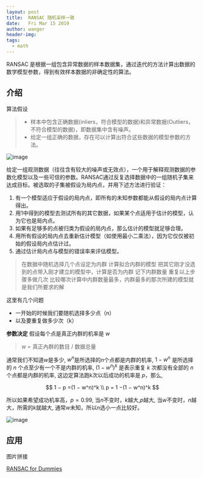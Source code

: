 ```yaml
---
layout: post
title:  RANSAC 随机采样一致
date:   Fri Mar 15 2019
author: wanger
header-img: 
tags: 
  - math
---
```


RANSAC 是根据一组包含异常数据的样本数据集，通过迭代的方法计算出数据的数学模型参数，得到有效样本数据的非确定性的算法。

## 介绍

算法假设

> - 样本中包含正确数据(inliers，符合模型的数据)和异常数据(Outliers，不符合模型的数据)，即数据集中含有噪声。
> - 给定一组正确的数据，存在可以计算出符合这些数据的模型参数的方法。

![image](https://tuchuang-1259359185.cos.ap-chengdu.myqcloud.com/_asserts/RANSACsample/1.jpg)


给定一组观测数据（往往含有较大的噪声或无效点），一个用于解释观测数据的参数化模型以及一些可信的参数。RANSAC通过反复选择数据中的一组随机子集来达成目标。被选取的子集被假设为局内点，并用下述方法进行验证：
1. 有一个模型适应于假设的局内点，即所有的未知参数都能从假设的局内点计算得出。
2. 用1中得到的模型去测试所有的其它数据，如果某个点适用于估计的模型，认为它也是局内点。
3. 如果有足够多的点被归类为假设的局内点，那么估计的模型就足够合理。
4. 用所有假设的局内点去重新估计模型（如使用最小二乘法），因为它仅仅被初始的假设局内点估计过。
5. 通过估计局内点与模型的错误率来评估模型。



>在数据中随机选择几个点设定为内群
计算拟合内群的模型
把其它刚才没选到的点带入刚才建立的模型中，计算是否为内群
记下内群数量
重复以上步骤多做几次
比较哪次计算中内群数量最多，内群最多的那次所建的模型就是我们所要求的解

这里有几个问题
- 一开始的时候我们要随机选择多少点（n）
- 以及要重复做多少次（k）

**参数决定**
假设每个点是真正内群的机率是 $w$
  >$w$ = 真正內群的数目 / 数据总量

通常我们不知道$w$是多少, $w^n$是所选择的$n$个点都是内群的机率, $1-w^n$ 是所选择的 $n$ 个点至少有一个不是内群的机率, $(1 − w^n)^k$ 是表示重复 $k$ 次都没有全部的 $n$ 个点都是内群的机率, 这边定算法跑k次以后成功的机率是 $p$，那么,

$$
   1 − p =(1 − w^n)^k \\
   p = 1 −(1 − w^n)^k
$$

所以如果希望成功机率高，$p = 0.99$, 当$n$不变时，$k$越大,$p$越大, 当$w$不变时，$n$越大，所需的$k$就越大, 通常$w$未知，所以$n$选小一点比较好。

![image](https://tuchuang-1259359185.cos.ap-chengdu.myqcloud.com/_asserts/RANSACsample/2.jpg)

## 应用
图片拼接

[RANSAC for Dummies](http://citeseerx.ist.psu.edu/viewdoc/download?doi=10.1.1.475.1243&rep=rep1&type=pdf)